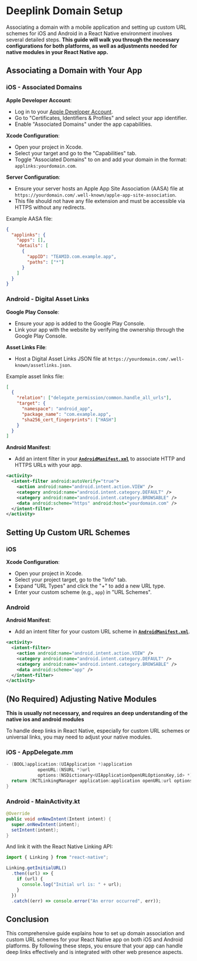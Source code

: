 # Deeplink Domain Setup

Associating a domain with a mobile application and setting up custom URL schemes for iOS and Android in a React Native environment involves several detailed steps. **This guide will walk you through the necessary configurations for both platforms, as well as adjustments needed for native modules in your React Native app.**

## Associating a Domain with Your App

### iOS - Associated Domains

**Apple Developer Account**:

- Log in to your [Apple Developer Account](https://developer.apple.com/).
- Go to "Certificates, Identifiers & Profiles" and select your app identifier.
- Enable "Associated Domains" under the app capabilities.

**Xcode Configuration**:

- Open your project in Xcode.
- Select your target and go to the "Capabilities" tab.
- Toggle "Associated Domains" to on and add your domain in the format: `applinks:yourdomain.com`.

**Server Configuration**:

- Ensure your server hosts an Apple App Site Association (AASA) file at `https://yourdomain.com/.well-known/apple-app-site-association`.
- This file should not have any file extension and must be accessible via HTTPS without any redirects.

Example AASA file:

```json
{
  "applinks": {
    "apps": [],
    "details": [
      {
        "appID": "TEAMID.com.example.app",
        "paths": ["*"]
      }
    ]
  }
}
```

### Android - Digital Asset Links

**Google Play Console**:

- Ensure your app is added to the Google Play Console.
- Link your app with the website by verifying the ownership through the Google Play Console.

**Asset Links File**:

- Host a Digital Asset Links JSON file at `https://yourdomain.com/.well-known/assetlinks.json`.

Example asset links file:

```json
[
  {
    "relation": ["delegate_permission/common.handle_all_urls"],
    "target": {
      "namespace": "android_app",
      "package_name": "com.example.app",
      "sha256_cert_fingerprints": ["HASH"]
    }
  }
]
```

**Android Manifest**:

- Add an intent filter in your **[`AndroidManifest.xml`](/frontend/android/app/src/main/AndroidManifest.xml)** to associate HTTP and HTTPS URLs with your app.

```xml
<activity>
  <intent-filter android:autoVerify="true">
    <action android:name="android.intent.action.VIEW" />
    <category android:name="android.intent.category.DEFAULT" />
    <category android:name="android.intent.category.BROWSABLE" />
    <data android:scheme="https" android:host="yourdomain.com" />
  </intent-filter>
</activity>
```

## Setting Up Custom URL Schemes

### iOS

**Xcode Configuration**:

- Open your project in Xcode.
- Select your project target, go to the "Info" tab.
- Expand "URL Types" and click the "+" to add a new URL type.
- Enter your custom scheme (e.g., `app`) in "URL Schemes".

### Android

**Android Manifest**:

- Add an intent filter for your custom URL scheme in **[`AndroidManifest.xml`](/frontend/android/app/src/main/AndroidManifest.xml)**.

```xml
<activity>
  <intent-filter>
    <action android:name="android.intent.action.VIEW" />
    <category android:name="android.intent.category.DEFAULT" />
    <category android:name="android.intent.category.BROWSABLE" />
    <data android:scheme="app" />
  </intent-filter>
</activity>
```

## (No Required) Adjusting Native Modules

**This is usually not necessary, and requires an deep understanding of the native ios and android modules**

To handle deep links in React Native, especially for custom URL schemes or universal links, you may need to adjust your native modules.

### iOS - AppDelegate.mm

```objective-c
- (BOOL)application:(UIApplication *)application
            openURL:(NSURL *)url
            options:(NSDictionary<UIApplicationOpenURLOptionsKey,id> *)options {
  return [RCTLinkingManager application:application openURL:url options:options];
}
```

### Android - MainActivity.kt

```java
@Override
public void onNewIntent(Intent intent) {
  super.onNewIntent(intent);
  setIntent(intent);
}
```

And link it with the React Native Linking API:

```javascript
import { Linking } from "react-native";

Linking.getInitialURL()
  .then((url) => {
    if (url) {
      console.log("Initial url is: " + url);
    }
  })
  .catch((err) => console.error("An error occurred", err));
```

## Conclusion

This comprehensive guide explains how to set up domain association and custom URL schemes for your React Native app on both iOS and Android platforms. By following these steps, you ensure that your app can handle deep links effectively and is integrated with other web presence aspects.

